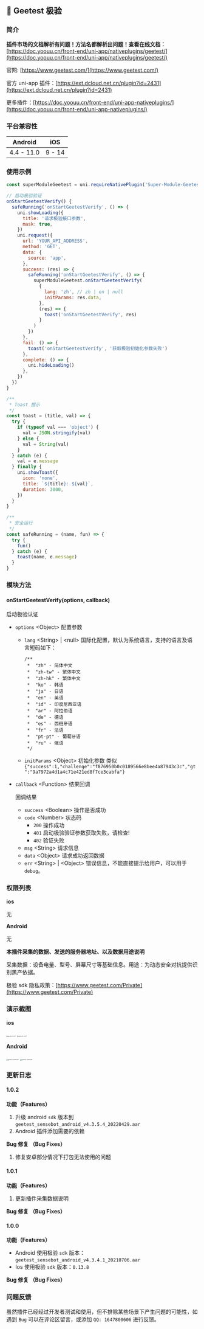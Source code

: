## 📌 Geetest 极验

### 简介

**插件市场的文档解析有问题！方法名都解析出问题！查看在线文档：**[https://doc.yoouu.cn/front-end/uni-app/nativeplugins/geetest/](https://doc.yoouu.cn/front-end/uni-app/nativeplugins/geetest/)

官网: [https://www.geetest.com/](https://www.geetest.com/)

官方 uni-app 插件：[https://ext.dcloud.net.cn/plugin?id=2431](https://ext.dcloud.net.cn/plugin?id=2431)

更多插件：[https://doc.yoouu.cn/front-end/uni-app-nativeplugins/](https://doc.yoouu.cn/front-end/uni-app-nativeplugins/)

### 平台兼容性

|  Android   |  iOS   |
| :--------: | :----: |
| 4.4 - 11.0 | 9 - 14 |

### 使用示例

```javascript
const superModuleGeetest = uni.requireNativePlugin('Super-Module-Geetest')

// 启动极验验证
onStartGeetestVerify() {
  safeRunning('onStartGeetestVerify', () => {
    uni.showLoading({
      title: '请求极验接口参数',
      mask: true,
    })
    uni.request({
      url: 'YOUR_API_ADDRESS',
      method: 'GET',
      data: {
        source: 'app',
      },
      success: (res) => {
        safeRunning('onStartGeetestVerify', () => {
          superModuleGeetest.onStartGeetestVerify(
            {
              lang: 'zh', // zh | en | null
              initParams: res.data,
            },
            (res) => {
              toast('onStartGeetestVerify', res)
            }
          )
        })
      },
      fail: () => {
        toast('onStartGeetestVerify', '获取极验初始化参数失败')
      },
      complete: () => {
        uni.hideLoading()
      },
    })
  })
}

/**
 * Toast 提示
 */
const toast = (title, val) => {
  try {
    if (typeof val === 'object') {
      val = JSON.stringify(val)
    } else {
      val = String(val)
    }
  } catch (e) {
    val = e.message
  } finally {
    uni.showToast({
      icon: 'none',
      title: `${title}: ${val}`,
      duration: 3000,
    })
  }
}

/**
 * 安全运行
 */
const safeRunning = (name, fun) => {
  try {
    fun()
  } catch (e) {
    toast(name, e.message)
  }
}
```

### 模块方法

#### onStartGeetestVerify(options, callback)

启动极验认证

- `options` <Object\> 配置参数

  - `lang` <String\> | <null\> 国际化配置，默认为系统语言，支持的语言及语言短码如下：

    ```
    /**
     *  "zh" - 简体中文
     *  "zh-tw" - 繁体中文
     *  "zh-hk" - 繁体中文
     *  "ko" - 韩语
     *  "ja" - 日语
     *  "en" - 英语
     *  "id" - 印度尼西亚语
     *  "ar" - 阿拉伯语
     *  "de" - 德语
     *  "es" - 西班牙语
     *  "fr" - 法语
     *  "pt-pt" - 葡萄牙语
     *  "ru" - 俄语
     */
    ```

  - `initParams` <Object\> 初始化参数 类似 `{"success":1,"challenge":"f876950b0c0189566e8bee4a87943c3c","gt":"9a7972a4d1a4c71e421ed8f7ce3cabfa"}`

- `callback` <Function\> 结果回调

  回调结果

  - `success` <Boolean\> 操作是否成功
  - `code` <Number\> 状态码
    - `200` 操作成功
    - `401` 启动极验验证参数获取失败，请检查!
    - `402` 验证失败
  - `msg` <String\> 请求信息
  - `data` <Object\> 请求成功返回数据
  - `err` <String\> | <Object\> 错误信息，不能直接提示给用户，可以用于 `debug`。

### 权限列表

**ios**

无

**Android**

无

**本插件采集的数据、发送的服务器地址、以及数据用途说明**

采集数据：设备电量、型号、屏幕尺寸等基础信息。用途：为动态安全对抗提供识别黑产依据。

极验 sdk 隐私政策：[https://www.geetest.com/Private](https://www.geetest.com/Private)

### 演示截图

**ios**

<img src="https://static.yoouu.cn/imgs/2021/pic-go/geetest-ios1.jpg" alt="geetest-ios1" style="zoom:25%;" />

<img src="https://static.yoouu.cn/imgs/2021/pic-go/geetest-ios2.jpg" alt="geetest-ios2" style="zoom:25%;" />

**Android**

<img src="https://static.yoouu.cn/imgs/2021/pic-go/geetest-android1.jpeg" alt="geetest-android1" style="zoom:25%;" />

<img src="https://static.yoouu.cn/imgs/2021/pic-go/geetest-android2.jpeg" alt="geetest-android2" style="zoom:25%;" />

### 更新日志

#### 1.0.2

**功能（Features）**

1. 升级 android `sdk` 版本到 `geetest_sensebot_android_v4.3.5.4_20220429.aar`
1. Android 插件添加需要的依赖

**Bug 修复 （Bug Fixes）**

1. 修复安卓部分情况下打包无法使用的问题

#### 1.0.1

**功能（Features）**

1. 更新插件采集数据说明

**Bug 修复 （Bug Fixes）**

#### 1.0.0

**功能（Features）**

- Android 使用极验 `sdk` 版本：`geetest_sensebot_android_v4.3.4.1_20210706.aar`
- Ios 使用极验 `sdk` 版本：`0.13.8`

**Bug 修复 （Bug Fixes）**

### 问题反馈

虽然插件已经经过开发者测试和使用，但不排除某些场景下产生问题的可能性，如遇到 `Bug` 可以在评论区留言，或添加 `QQ: 1647800606` 进行反馈。
